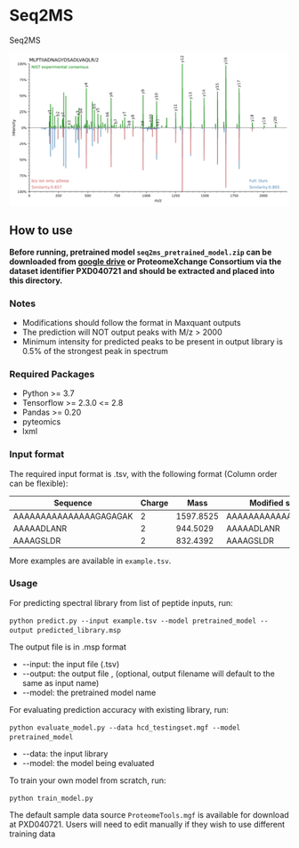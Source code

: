 # Seq2MS
Seq2MS

![](https://github.com/Jerryccm/Seq2MS/blob/master/nist_common_3plot.svg)

## How to use

__Before running, pretrained model `seq2ms_pretrained_model.zip` can be downloaded from [google drive](https://drive.google.com/drive/folders/16gbW6qa2KdBkDOvyG6McpyUjs-I9jaRc?usp=drive_link) or ProteomeXchange Consortium via the dataset identifier PXD040721 and should be extracted and placed into this directory.__

### Notes

* Modifications should follow the format in Maxquant outputs 
* The prediction will NOT output peaks with M/z > 2000
* Minimum intensity for predicted peaks to be present in output library is 0.5% of the strongest peak in spectrum

### Required Packages

* Python >= 3.7
* Tensorflow >= 2.3.0 <= 2.8
* Pandas >= 0.20
* pyteomics
* lxml

### Input format

The required input format is .tsv, with the following format (Column order can be flexible):

Sequence | Charge | Mass | Modified sequence | Modification | Protein
------- | ------ | ---- | ----------------- | ------------ | -------
AAAAAAAAAAAAAAAGAGAGAK | 2 | 1597.8525 | AAAAAAAAAAAAAAAGAGAGAK 
AAAAADLANR | 2 | 944.5029 | AAAAADLANR |  
AAAAGSLDR | 2 | 832.4392 | AAAAGSLDR | 

More examples are available in `example.tsv`.

### Usage

For predicting spectral library from list of peptide inputs, run:

`python predict.py --input example.tsv --model pretrained_model --output predicted_library.msp`

The output file is in .msp format

* --input: the input file (.tsv)
* --output: the output file , (optional, output filename will default to the same as input name)
* --model: the pretrained model name

For evaluating prediction accuracy with existing library, run:

`python evaluate_model.py --data hcd_testingset.mgf --model pretrained_model`

* --data: the input library
* --model: the model being evaluated

To train your own model from scratch, run:

`python train_model.py`

The default sample data source `ProteomeTools.mgf` is available for download at PXD040721.
Users will need to edit manually if they wish to use different training data
